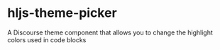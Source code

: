 # hljs-theme-picker
A Discourse theme component that allows you to change the highlight colors used in code blocks
